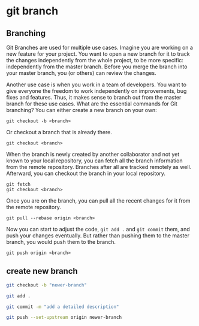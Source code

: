 # git branch

## Branching

Git Branches are used for multiple use cases. Imagine you are working on a new feature for your project. You want to open a new branch for it to track the changes independently from the whole project, to be more specific: independently from the master branch. Before you merge the branch into your master branch, you (or others) can review the changes.

Another use case is when you work in a team of developers. You want to give everyone the freedom to work independently on improvements, bug fixes and features. Thus, it makes sense to branch out from the master branch for these use cases. What are the essential commands for Git branching? You can either create a new branch on your own:

```
git checkout -b <branch>
```

Or checkout a branch that is already there.

```
git checkout <branch>
```

When the branch is newly created by another collaborator and not yet known to your local repository, you can fetch all the branch information from the remote repository. Branches after all are tracked remotely as well. Afterward, you can checkout the branch in your local repository.

```
git fetch
git checkout <branch>
```

Once you are on the branch, you can pull all the recent changes for it from the remote repository.

```
git pull --rebase origin <branch>
```

Now you can start to adjust the code, `git add .` and `git commit` them, and push your changes eventually. But rather than pushing them to the master branch, you would push them to the branch.

```
git push origin <branch>
```

## create new branch

```sh
git checkout -b "newer-branch"
```

```sh
git add .

git commit -m "add a detailed description"
```

```sh
git push --set-upstream origin newer-branch
```
